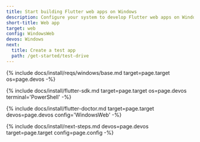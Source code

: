 ```yaml
---
title: Start building Flutter web apps on Windows
description: Configure your system to develop Flutter web apps on Windows.
short-title: Web app
target: web
config: WindowsWeb
devos: Windows
next:
  title: Create a test app
  path: /get-started/test-drive
---
```


{% include docs/install/reqs/windows/base.md target=page.target os=page.devos -%}

{% include docs/install/flutter-sdk.md target=page.target os=page.devos terminal='PowerShell' -%}

{% include docs/install/flutter-doctor.md target=page.target devos=page.devos config='WindowsWeb' -%}

{% include docs/install/next-steps.md devos=page.devos target=page.target config=page.config -%}
